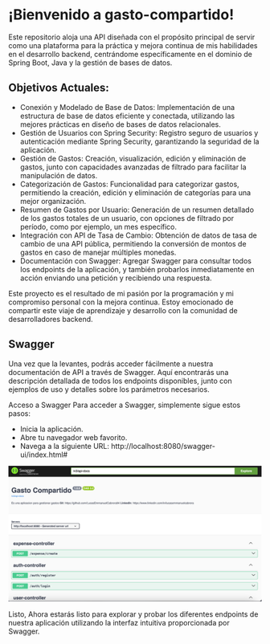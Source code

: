 # ¡Bienvenido a gasto-compartido!

Este repositorio aloja una API diseñada con el propósito principal de servir como una plataforma para la práctica y mejora continua de mis habilidades en el desarrollo backend, centrándome específicamente en el dominio de Spring Boot, Java y la gestión de bases de datos.

## Objetivos Actuales:
* Conexión y Modelado de Base de Datos: Implementación de una estructura de base de datos eficiente y conectada, utilizando las mejores prácticas en diseño de bases de datos relacionales.
* Gestión de Usuarios con Spring Security: Registro seguro de usuarios y autenticación mediante Spring Security, garantizando la seguridad de la aplicación.
* Gestión de Gastos: Creación, visualización, edición y eliminación de gastos, junto con capacidades avanzadas de filtrado para facilitar la manipulación de datos.
* Categorización de Gastos: Funcionalidad para categorizar gastos, permitiendo la creación, edición y eliminación de categorías para una mejor organización.
* Resumen de Gastos por Usuario: Generación de un resumen detallado de los gastos totales de un usuario, con opciones de filtrado por período, como por ejemplo, un mes específico.
* Integración con API de Tasa de Cambio: Obtención de datos de tasa de cambio de una API pública, permitiendo la conversión de montos de gastos en caso de manejar múltiples monedas.
* Documentación con Swagger: Agregar Swagger para consultar todos los endpoints de la aplicación, y también probarlos inmediatamente en acción enviando una petición y recibiendo una respuesta.

Este proyecto es el resultado de mi pasión por la programación y mi compromiso personal con la mejora continua. Estoy emocionado de compartir este viaje de aprendizaje y desarrollo con la comunidad de desarrolladores backend.

## Swagger
Una vez que la levantes, podrás acceder fácilmente a nuestra documentación de API a través de Swagger. Aquí encontrarás una descripción detallada de todos los endpoints disponibles, junto con ejemplos de uso y detalles sobre los parámetros necesarios.

Acceso a Swagger
Para acceder a Swagger, simplemente sigue estos pasos:

* Inicia la aplicación.
* Abre tu navegador web favorito.
* Navega a la siguiente URL: http://localhost:8080/swagger-ui/index.html#

![img.png](img.png)

Listo, Ahora estarás listo para explorar y probar los diferentes endpoints de nuestra aplicación utilizando la interfaz intuitiva proporcionada por Swagger.

